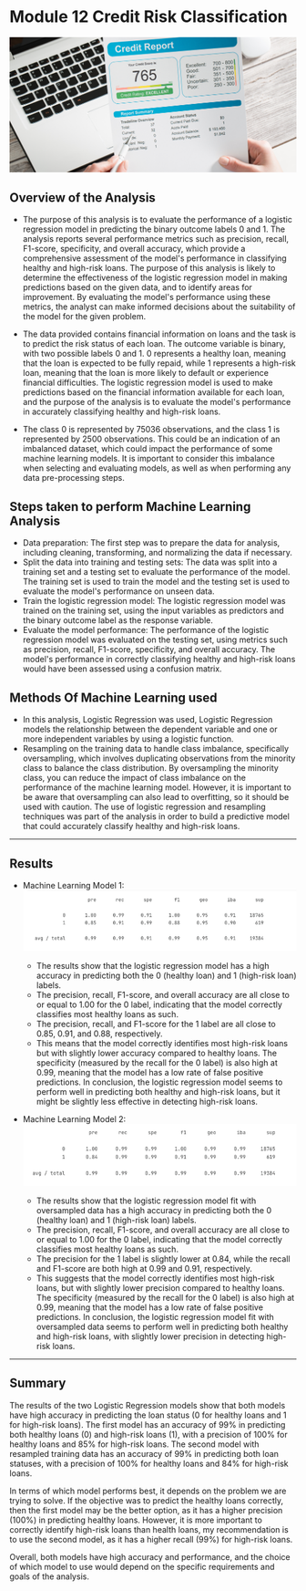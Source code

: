 # Module 12 Credit Risk Classification

![Credit Risk](Images/12-homework-image.png)

## Overview of the Analysis

* The purpose of this analysis is to evaluate the performance of a logistic regression model in predicting the binary outcome labels 0 and 1. The analysis reports several performance metrics such as precision, recall, F1-score, specificity, and overall accuracy, which provide a comprehensive assessment of the model's performance in classifying healthy and high-risk loans. The purpose of this analysis is likely to determine the effectiveness of the logistic regression model in making predictions based on the given data, and to identify areas for improvement. By evaluating the model's performance using these metrics, the analyst can make informed decisions about the suitability of the model for the given problem.

* The data provided contains financial information on loans and the task is to predict the risk status of each loan. The outcome variable is binary, with two possible labels 0 and 1. 0 represents a healthy loan, meaning that the loan is expected to be fully repaid, while 1 represents a high-risk loan, meaning that the loan is more likely to default or experience financial difficulties. The logistic regression model is used to make predictions based on the financial information available for each loan, and the purpose of the analysis is to evaluate the model's performance in accurately classifying healthy and high-risk loans.

* The class 0 is represented by 75036 observations, and the class 1 is represented by 2500 observations. This could be an indication of an imbalanced dataset, which could impact the performance of some machine learning models. It is important to consider this imbalance when selecting and evaluating models, as well as when performing any data pre-processing steps.

## Steps taken to perform Machine Learning Analysis

* Data preparation: The first step was to prepare the data for analysis, including cleaning, transforming, and normalizing the data if necessary.
* Split the data into training and testing sets: The data was split into a training set and a testing set to evaluate the performance of the model. The training set is used to train the model and the testing set is used to evaluate the model's performance on unseen data.
* Train the logistic regression model: The logistic regression model was trained on the training set, using the input variables as predictors and the binary outcome label as the response variable.
* Evaluate the model performance: The performance of the logistic regression model was evaluated on the testing set, using metrics such as precision, recall, F1-score, specificity, and overall accuracy. The model's performance in correctly classifying healthy and high-risk loans would have been assessed using a confusion matrix.

## Methods Of Machine Learning used
* In this analysis, Logistic Regression was used, Logistic Regression models the relationship between the dependent variable and one or more independent variables by using a logistic function.
* Resampling on the training data to handle class imbalance, specifically oversampling, which involves duplicating observations from the minority class to balance the class distribution. By oversampling the minority class, you can reduce the impact of class imbalance on the performance of the machine learning model. However, it is important to be aware that oversampling can also lead to overfitting, so it should be used with caution.
The use of logistic regression and resampling techniques was part of the analysis in order to build a predictive model that could accurately classify healthy and high-risk loans.

----- 
## Results


* Machine Learning Model 1:
![logistic_model](Images/logistic_regression_model.png)
  * The results show that the logistic regression model has a high accuracy in predicting both the 0 (healthy loan) and 1 (high-risk loan) labels. 
  * The precision, recall, F1-score, and overall accuracy are all close to or equal to 1.00 for the 0 label, indicating that the model correctly classifies most healthy loans as such. 
  * The precision, recall, and F1-score for the 1 label are all close to 0.85, 0.91, and 0.88, respectively. 
  * This means that the model correctly identifies most high-risk loans but with slightly lower accuracy compared to healthy loans. The specificity (measured by the recall for the 0 label) is also high at 0.99, meaning that the model has a low rate of false positive predictions.  In conclusion, the logistic regression model seems to perform well in predicting both healthy and high-risk loans, but it might be slightly less effective in detecting high-risk loans.

* Machine Learning Model 2:
![resampled_model](Images/resampled.png)
    * The results show that the logistic regression model fit with oversampled data has a high accuracy in predicting both the 0 (healthy loan) and 1 (high-risk loan) labels.
    * The precision, recall, F1-score, and overall accuracy are all close to or equal to 1.00 for the 0 label, indicating that the model correctly classifies most healthy loans as such. 
    * The precision for the 1 label is slightly lower at 0.84, while the recall and F1-score are both high at 0.99 and 0.91, respectively. 
    * This suggests that the model correctly identifies most high-risk loans, but with slightly lower precision compared to healthy loans. The specificity (measured by the recall for the 0 label) is also high at 0.99, meaning that the model has a low rate of false positive predictions. In conclusion, the logistic regression model fit with oversampled data seems to perform well in predicting both healthy and high-risk loans, with slightly lower precision in detecting high-risk loans.
----- 
## Summary

The results of the two Logistic Regression models show that both models have high accuracy in predicting the loan status (0 for healthy loans and 1 for high-risk loans). The first model has an accuracy of 99% in predicting both healthy loans (0) and high-risk loans (1), with a precision of 100% for healthy loans and 85% for high-risk loans. The second model with resampled training data has an accuracy of 99% in predicting both loan statuses, with a precision of 100% for healthy loans and 84% for high-risk loans.

In terms of which model performs best, it depends on the problem we are trying to solve. If the objective was to predict the healthy loans correctly, then the first model may be the better option, as it has a higher precision (100%) in predicting healthy loans. However, it is more important to correctly identify high-risk loans than health loans, my recommendation is to use the second model, as it has a higher recall (99%) for high-risk loans.

Overall, both models have high accuracy and performance, and the choice of which model to use would depend on the specific requirements and goals of the analysis.
